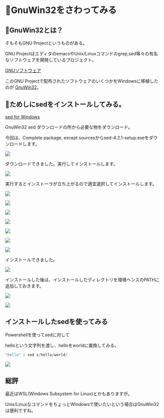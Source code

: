 # 🔰GnuWin32をさわってみる

## 🔰GnuWin32とは？

そもそもGNU Projectというものがある。

GNU ProjectはエディタのemacsやUnix/Linuxコマンドのgrep,sed等々の有名なソフトウェアを開発しているプロジェクト。

[GNUソフトウェア](https://www.gnu.org/software/software.html)

このGNU Projectで配布されたソフトウェアのいくつかをWindowsに移植したのが [GnuWin32](http://gnuwin32.sourceforge.net/)。

## 🔰ためしにsedをインストールしてみる。

[sed for Windows](http://gnuwin32.sourceforge.net/packages/sed.htm)

GnuWin32 sed ダウンロードの所から必要な物をダウンロード。

今回は、Complete package, except sourcesからsed-4.2.1-setup.exeをダウンロードします。

![](image/downloadSed.png)

ダウンロードできました。実行してインストールします。

![](image/exeFile.png)

実行するとインストーラが立ち上がるので適宜選択してインストールします。

![](image/installStep001.png)

![](image/installStep002.png)

![](image/installStep003.png)

![](image/installStep004.png)

![](image/installStep005.png)

![](image/installStep006.png)

![](image/installStep007.png)

インストールできました。

![](image/installStep008.png)

インストールした後は、インストールしたディレクトリを環境ヘンスのPATHに追加しておきます。

![](image/envPathStep001.png)

![](image/envPathStep002.png)

## インストールしたsedを使ってみる

Powershellを使ってsedに対して

helloという文字列を渡し、helloをworldに置換してみる。

```powershell
"hello" | sed s/hello/world/
```

![](image/HelloWorldSed.png)

## 総評

最近はWSL(Windows Subsystem for Linux)とかもありますが。

Unix/LinuxなコマンドをちょっとWindowsで使いたいという場合はGnuWin32は便利ですね。
